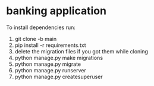 # banking application

To install dependencies run:
1.  git clone -b main <url git repo>
2.  pip install -r requirements.txt
3.  delete the migration files if you got them while cloning
7.  python manage.py make migrations
8.  python manage.py migrate
9.  python manage.py runserver
10.  python manage.py createsuperuser

